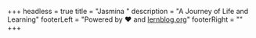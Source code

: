 +++
headless = true
title = "Jasmina "
description = "A Journey of Life and Learning"
footerLeft = "Powered by ❤️ and [lernblog.org](https://www.lernblog.org)"
footerRight = ""
+++
